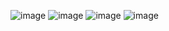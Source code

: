 ![image](https://github.com/user-attachments/assets/facbfe69-34d2-4ba4-9f30-d9afc4cca3e2)
![image](https://github.com/user-attachments/assets/08072ac9-0a6c-47fe-8b1f-7d3111dde65c)
![image](https://github.com/user-attachments/assets/e9683e81-8404-413d-9af9-5b46788e4948)
![image](https://github.com/user-attachments/assets/14257264-698b-4b1d-8981-c07327e9181c)

